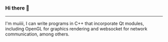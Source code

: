 ### Hi there 👋
---
I'm muiiii, I can write programs in C++ that incorporate Qt modules, including OpenGL for graphics rendering and websocket for network communication, among others.

<!-- 
**Hoemu/Hoemu** is a ✨ _special_ ✨ repository because its `README.md` (this file) appears on your GitHub profile.

Here are some ideas to get you started:

- 🔭 I’m currently working on Hangzhou.
- 🌱 I’m currently learning cpp.
- 📫 How to reach me: hoemuiii@outlook.com.
-->
